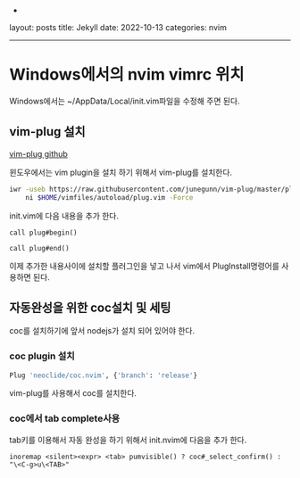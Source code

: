 -
layout: posts
title: Jekyll 
date: 2022-10-13
categories: nvim

---

# Windows에서의 nvim vimrc 위치

Windows에서는 ~/AppData/Local/init.vim파일을 수정해 주면 된다.

## vim-plug 설치

[vim-plug github](https://github.com/junegunn/vim-plug) 

윈도우에서는 vim plugin을 설치 하기 위해서 vim-plug를 설치한다.

```bash
iwr -useb https://raw.githubusercontent.com/junegunn/vim-plug/master/plug.vim |`
    ni $HOME/vimfiles/autoload/plug.vim -Force
```

init.vim에 다음 내용을 추가 한다.

```
call plug#begin()

call plug#end()
```

이제 추가한 내용사이에 설치할 플러그인을 넣고 나서 vim에서 PlugInstall명령어를 사용하면 된다.

## 자동완성을 위한 coc설치 및 세팅

coc를 설치하기에 앞서 nodejs가 설치 되어 있어야 한다.

### coc plugin 설치

```bash
Plug 'neoclide/coc.nvim', {'branch': 'release'}
```

vim-plug를 사용해서 coc를 설치한다.

### coc에서 tab complete사용

tab키를 이용해서 자동 완성을 하기 위해서 init.nvim에 다음을 추가 한다.

```
inoremap <silent><expr> <tab> pumvisible() ? coc#_select_confirm() : "\<C-g>u\<TAB>"
```

